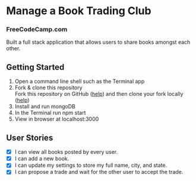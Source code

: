 # Manage a Book Trading Club
### FreeCodeCamp.com

Built a full stack application that allows users to share books amongst each other.

## Getting Started

1. Open a command line shell such as the Terminal app
1. Fork & clone this repository
  <br>Fork this repository on GitHub ([help](https://help.github.com/articles/fork-a-repo/)) and then clone your fork locally ([help](https://help.github.com/articles/cloning-a-repository/))
1. Install and run mongoDB
1. In the Terminal run npm start
1. View in browser at localhost:3000


## User Stories

- [x] I can view all books posted by every user.
- [x] I can add a new book.
- [x] I can update my settings to store my full name, city, and state.
- [x] I can propose a trade and wait for the other user to accept the trade.
